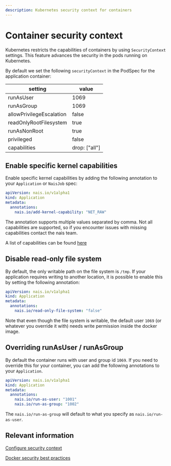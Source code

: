 ```yaml
---
description: Kubernetes security context for containers
---
```


# Container security context
Kubernetes restricts the capabilities of containers by using `SecurityContext` settings. This feature advances the security in the pods running on Kubernetes.

By default we set the following `securityContext` in the PodSpec for the application container:

| setting | value | 
|---------|-------|
| runAsUser | 1069 |
| runAsGroup | 1069 |
| allowPrivilegeEscalation | false |
| readOnlyRootFilesystem | true  |
| runAsNonRoot | true |
| privileged | false |
| capabilities | drop: ["all"] | 

## Enable specific kernel capabilities

Enable specific kernel capabilities by adding the following annotation to your `Application` or `NaisJob` spec:
```yaml
apiVersion: nais.io/v1alpha1
kind: Application
metadata:
  annotations:
    nais.io/add-kernel-capability: "NET_RAW"
```

The annotation supports multiple values separated by comma. 
Not all capabilities are supported, so if you encounter issues with missing capabilities contact the nais team.

A list of capabilities can be found [here](https://steflan-security.com/linux-privilege-escalation-exploiting-capabilities/)

## Disable read-only file system

By default, the only writable path on the file system is `/tmp`. 
If your application requires writing to another location, it is possible to enable this by setting the following annotation:

```yaml
apiVersion: nais.io/v1alpha1
kind: Application
metadata:
  annotations:
    nais.io/read-only-file-system: "false"
```

Note that even though the file system is writable, the default user `1069` (or whatever you override it with) needs write permission inside the docker image.

## Overriding runAsUser / runAsGroup

By default the container runs with user and group id `1069`. If you need to override this for your container, you can add the following annotations to your `Application`.

```yaml
apiVersion: nais.io/v1alpha1
kind: Application
metadata:
  annotations:
    nais.io/run-as-user: "1001"
    nais.io/run-as-group: "1002"
```

The `nais.io/run-as-group` will default to what you specify as `nais.io/run-as-user`.

## Relevant information
[Configure security context](https://kubernetes.io/docs/tasks/configure-pod-container/security-context/)

[Docker security best practices](https://cheatsheetseries.owasp.org/cheatsheets/Docker_Security_Cheat_Sheet.html#rule-3-limit-capabilities-grant-only-specific-capabilities-needed-by-a-container)
